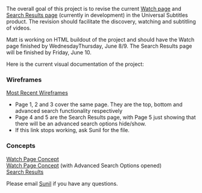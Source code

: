 The overall goal of this project is to revise the current [Watch page](http://www.universalsubtitles.org/videos/) and [Search Results page](http://dev.universalsubtitles.org/en/search/) (currently in development) in the Universal Subtitles product. The revision should facilitate the discovery, watching and subtitling of videos.

Matt is working on HTML buildout of the project and should have the Watch page finished by WednesdayThursday, June 8/9. The Search Results page will be finished by Friday, June 10.

Here is the current visual documentation of the project:

### Wireframes
[Most Recent Wireframes](http://dl.dropbox.com/u/583499/Browsing-Videos-WIREFRAMES-v0.2.pdf)  

 * Page 1, 2 and 3 cover the same page. They are the top, bottom and advanced search functionality respectively  
 * Page 4 and 5 are the Search Results page, with Page 5 just showing that there will be an advanced search options hide/show.  
 * If this link stops working, ask Sunil for the file.

### Concepts
[Watch Page Concept](http://d.pr/bEgA)  
[Watch Page Concept](http://d.pr/gQWv) (with Advanced Search Options opened)  
[Search Results](http://d.pr/wU1R)

Please email [Sunil](mailto:sunil@doshimedia.com) if you have any questions.